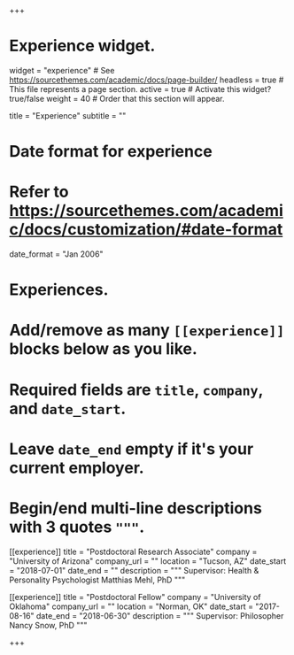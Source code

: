 +++
# Experience widget.
widget = "experience"  # See https://sourcethemes.com/academic/docs/page-builder/
headless = true  # This file represents a page section.
active = true  # Activate this widget? true/false
weight = 40  # Order that this section will appear.

title = "Experience"
subtitle = ""

# Date format for experience
#   Refer to https://sourcethemes.com/academic/docs/customization/#date-format
date_format = "Jan 2006"

# Experiences.
#   Add/remove as many `[[experience]]` blocks below as you like.
#   Required fields are `title`, `company`, and `date_start`.
#   Leave `date_end` empty if it's your current employer.
#   Begin/end multi-line descriptions with 3 quotes `"""`.
[[experience]]
  title = "Postdoctoral Research Associate"
  company = "University of Arizona"
  company_url = ""
  location = "Tucson, AZ"
  date_start = "2018-07-01"
  date_end = ""
  description = """
  Supervisor: Health & Personality Psychologist Matthias Mehl, PhD
  """

[[experience]]
  title = "Postdoctoral Fellow"
  company = "University of Oklahoma"
  company_url = ""
  location = "Norman, OK"
  date_start = "2017-08-16"
  date_end = "2018-06-30"
  description = """
  Supervisor: Philosopher Nancy Snow, PhD
  """

+++

